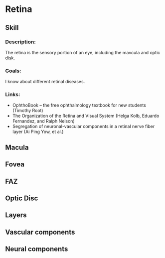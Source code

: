 # Retina

## Skill

### Description:
The retina is the sensory portion of an eye, including the mavcula and optic disk.

### Goals:
I know about different retinal diseases.

### Links:
* OphthoBook – the free ophthalmology textbook for new students (Timothy Root)
* The Organization of the Retina and Visual System (Helga Kolb, Eduardo Fernandez, and Ralph Nelson)
* Segregation of neuronal-vascular components in a retinal nerve fiber layer (Ai Ping Yow, et al.)


## Macula

## Fovea

## FAZ

## Optic Disc

## Layers

## Vascular components

## Neural components